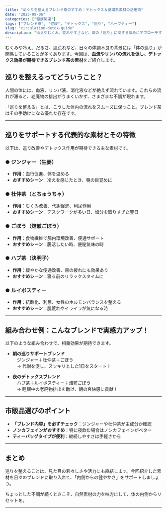 ```yaml
---
title: "めぐりを整えるブレンド茶のすすめ：デトックス＆循環系素材の活用術"
date: "2025-09-06"
categories: ["健康関連"]
tags: ["ブレンド茶", "健康", "デトックス", "巡り", "ハーブティー"]
slug: "circulation-detox-guide"
description: "冷えやむくみ、疲れやすさなど、体の「巡り」に関する悩みにアプローチするブレンド茶。デトックス・血流改善に役立つ素材とその活用方法をご紹介します。"
---
```


むくみや冷え、だるさ、肌荒れなど、日々の体調不良の背景には「体の巡り」が関係していることが多くあります。今回は、**血流やリンパの流れを促し、デトックス効果が期待できるブレンド茶の素材**をご紹介します。

## 巡りを整えるってどういうこと？

人間の体には、血液、リンパ液、消化液などが絶えず流れています。これらの流れが滞ると、老廃物の排出がうまくいかず、さまざまな不調が現れます。

「巡りを整える」とは、こうした体内の流れをスムーズに保つこと。ブレンド茶はその手助けになる優れた存在です。

---

## 巡りをサポートする代表的な素材とその特徴

以下は、巡り改善やデトックス作用が期待できる主な素材です。

### ● ジンジャー（生姜）

- **作用**：血行促進、体を温める
- **おすすめシーン**：冷えを感じたとき、朝の目覚めに

### ● 杜仲茶（とちゅうちゃ）

- **作用**：むくみ改善、代謝促進、利尿作用
- **おすすめシーン**：デスクワークが多い日、塩分を取りすぎた翌日

### ● ごぼう（焙煎ごぼう）

- **作用**：食物繊維で腸内環境改善、便通サポート
- **おすすめシーン**：腸活したい時、便秘気味の時

### ● ハブ茶（決明子）

- **作用**：緩やかな便通改善、目の疲れにも効果あり
- **おすすめシーン**：寝る前のリラックスタイムに

### ● ルイボスティー

- **作用**：抗酸化、利尿、女性のホルモンバランスを整える
- **おすすめシーン**：肌荒れやイライラが気になる時

---

## 組み合わせ例：こんなブレンドで実感力アップ！

以下のような組み合わせで、相乗効果が期待できます。

- **朝の巡りサポートブレンド**  
　ジンジャー＋杜仲茶＋ごぼう  
　→ 代謝を促し、スッキリとした1日をスタート！

- **夜のデトックスブレンド**  
　ハブ茶＋ルイボスティー＋焙煎ごぼう  
　→ 睡眠中の老廃物排出を助け、朝の爽快感に貢献！

---

## 市販品選びのポイント

- **「ブレンド内容」を必ずチェック**：ジンジャーや杜仲茶が主成分か確認
- **ノンカフェインがおすすめ**：特に夜飲む場合はノンカフェインがベター
- **ティーバッグタイプが便利**：継続しやすさは手軽さから

---

## まとめ

巡りを整えることは、見た目の若々しさや活力にも直結します。今回紹介した素材を日々のブレンドに取り入れて、「内側からの健やかさ」をサポートしましょう。

ちょっとした不調が続くときこそ、自然素材の力を味方にして、体の内側からリセットを。

---

